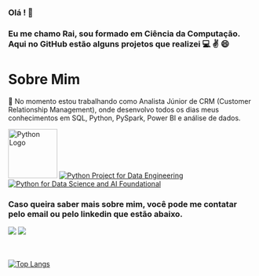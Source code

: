 ### Olá ! 👋
### Eu me chamo Rai, sou formado em Ciência da Computação. Aqui no GitHub estão alguns projetos que realizei  :computer: :v: :smile:

# Sobre Mim

:briefcase: No momento estou trabalhando como Analista Júnior de CRM (Customer Relationship Management), onde desenvolvo todos os dias meus conhecimentos em SQL, Python, PySpark, Power BI e análise de dados.


[<img src="https://cdn.jsdelivr.net/gh/devicons/devicon/icons/python/python-original.svg" width="100" height="100" alt="Python Logo">](https://www.python.org/)
[![Python Project for Data Engineering](https://raw.githubusercontent.com/raimota/badge_repositories/main/badge_python_project.png?token=GHSAT0AAAAAACUU5S4MTXP4M5MMCCZHVSJ2ZUNVPYQ)](https://www.credly.com/badges/7f371a63-a507-4c0f-846d-fcf86bdeeef8)
[![Python for Data Science and AI Foundational](https://raw.githubusercontent.com/raimota/badge_repositories/main/badge_python4DataScience.png?token=GHSAT0AAAAAACUU5S4NEQ6WIMZYYHYH7SHCZUNVUUQ)](https://www.credly.com/badges/e567d176-5a24-45ef-b23d-074c9699e28f/linked_in_profile)



### Caso queira saber mais sobre mim, você pode me contatar pelo email ou pelo linkedin que estão abaixo.

<div>
<a href = "mailto:rmgithub2020@gmail.com"><img src="https://img.shields.io/badge/Gmail-D14836?style=for-the-badge&logo=gmail&logoColor=white" target="_blank"></a>
<a href="https://www.linkedin.com/in/raimota/" target="_blank"><img src="https://img.shields.io/badge/-LinkedIn-%230077B5?style=for-the-badge&logo=linkedin&logoColor=white" target="_blank"></a>   
</div>

</br>
</br>

[![Top Langs](https://github-readme-stats.vercel.app/api/top-langs/?username=raimota&theme=none&layout=compact&show_icons=true&title_color=6e40c9&icon_color=6e40c9)](https://github.com/anuraghazra/github-readme-stats)


<!--
**raimota/raimota** is a ✨ _special_ ✨ repository because its `README.md` (this file) appears on your GitHub profile.

Here are some ideas to get you started:

- 🔭 I’m currently working on ...
- 🌱 I’m currently learning ...
- 👯 I’m looking to collaborate on ...
- 🤔 I’m looking for help with ...
- 💬 Ask me about ...
- 📫 How to reach me: ...
- 😄 Pronouns: ...
- ⚡ Fun fact: ...
-->
